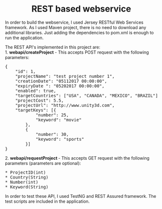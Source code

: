 <!DOCTYPE html>
<html lang="en">
<body>
<h1 align="center">REST based webservice</h1>
<p>In order to build the webservice, I used  Jersey RESTful Web Services framework. 
As I used Maven project, there is no need to download any additional libraries. Just adding the dependencies to pom.xml is enough to run the application.
</p>
<p>
The REST API's implemented in this project are:
<br>
1. <b>webapi/createProject</b> - This accepts POST request with the following parameters: 
</p>
<pre>
{  
    "id": 1,  
    "projectName": "test project number 1",  
    "creationDate": "05112017 00:00:00",  
    "expiryDate ": "05202017 00:00:00",  
    "enabled": true,   
    "targetCountries": ["USA", "CANADA", "MEXICO", "BRAZIL"],  
    "projectCost": 5.5,  
    "projectUrl": "http://www.unity3d.com",  
    "targetKeys": [{  
            "number": 25,  
            "keyword": "movie"  
        },  
        {  
            "number": 30,  
            "keyword": "sports"  
        }]  
} 
</pre>
<p>
2. <b>webapi/requestProject </b> - This accepts GET request with the following parameters (parameters are optional):
</p>
<pre>
* ProjectID(int)
* Country(String)
* Number(int)
* Keyword(String)
</pre>
<p>In order to test these API, I used TestNG and REST Assured framework. The test scripts are included in the application. </p>
</body>
</html>
